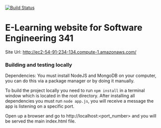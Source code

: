 [![Build Status](https://travis-ci.org/benrs/SOEN341_Project_group_4.svg?branch=master)](https://travis-ci.org/benrs/SOEN341_Project_group_4)

# E-Learning website for Software Engineering 341

Site Url: http://ec2-54-91-234-134.compute-1.amazonaws.com/


### Building and testing locally

Dependencies: You must install NodeJS and MongoDB on your computer, you can do this via a package manager or by doing it manually.

To build the project locally you need to run `npm install` in a terminal window which is located in the root directory.
After installing all dependencies you must run `node app.js`, you will receive a message the app is listening on
a specific port.

Open up a browser and go to http://localhost:<port_number> and you will be served the main index.html file.
